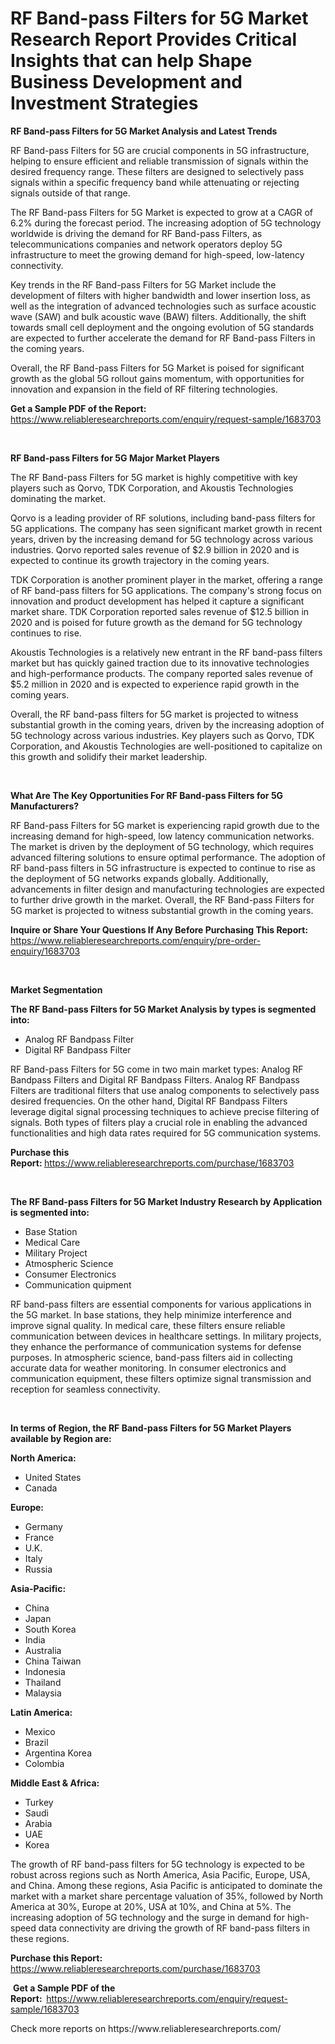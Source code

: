 <p><h1>RF Band-pass Filters for 5G Market Research Report Provides Critical Insights that can help Shape Business Development and Investment Strategies</h1></p><p><strong>RF Band-pass Filters for 5G Market Analysis and Latest Trends</strong></p>
<p><p>RF Band-pass Filters for 5G are crucial components in 5G infrastructure, helping to ensure efficient and reliable transmission of signals within the desired frequency range. These filters are designed to selectively pass signals within a specific frequency band while attenuating or rejecting signals outside of that range.</p><p>The RF Band-pass Filters for 5G Market is expected to grow at a CAGR of 6.2% during the forecast period. The increasing adoption of 5G technology worldwide is driving the demand for RF Band-pass Filters, as telecommunications companies and network operators deploy 5G infrastructure to meet the growing demand for high-speed, low-latency connectivity.</p><p>Key trends in the RF Band-pass Filters for 5G Market include the development of filters with higher bandwidth and lower insertion loss, as well as the integration of advanced technologies such as surface acoustic wave (SAW) and bulk acoustic wave (BAW) filters. Additionally, the shift towards small cell deployment and the ongoing evolution of 5G standards are expected to further accelerate the demand for RF Band-pass Filters in the coming years.</p><p>Overall, the RF Band-pass Filters for 5G Market is poised for significant growth as the global 5G rollout gains momentum, with opportunities for innovation and expansion in the field of RF filtering technologies.</p></p>
<p><strong>Get a Sample PDF of the Report:&nbsp;</strong> <a href="https://www.reliableresearchreports.com/enquiry/request-sample/1683703">https://www.reliableresearchreports.com/enquiry/request-sample/1683703</a></p>
<p>&nbsp;</p>
<p><strong>RF Band-pass Filters for 5G Major Market Players</strong></p>
<p><p>The RF Band-pass Filters for 5G market is highly competitive with key players such as Qorvo, TDK Corporation, and Akoustis Technologies dominating the market. </p><p>Qorvo is a leading provider of RF solutions, including band-pass filters for 5G applications. The company has seen significant market growth in recent years, driven by the increasing demand for 5G technology across various industries. Qorvo reported sales revenue of $2.9 billion in 2020 and is expected to continue its growth trajectory in the coming years.</p><p>TDK Corporation is another prominent player in the market, offering a range of RF band-pass filters for 5G applications. The company's strong focus on innovation and product development has helped it capture a significant market share. TDK Corporation reported sales revenue of $12.5 billion in 2020 and is poised for future growth as the demand for 5G technology continues to rise.</p><p>Akoustis Technologies is a relatively new entrant in the RF band-pass filters market but has quickly gained traction due to its innovative technologies and high-performance products. The company reported sales revenue of $5.2 million in 2020 and is expected to experience rapid growth in the coming years.</p><p>Overall, the RF band-pass filters for 5G market is projected to witness substantial growth in the coming years, driven by the increasing adoption of 5G technology across various industries. Key players such as Qorvo, TDK Corporation, and Akoustis Technologies are well-positioned to capitalize on this growth and solidify their market leadership.</p></p>
<p>&nbsp;</p>
<p><strong>What Are The Key Opportunities For RF Band-pass Filters for 5G Manufacturers?</strong></p>
<p><p>RF Band-pass Filters for 5G market is experiencing rapid growth due to the increasing demand for high-speed, low latency communication networks. The market is driven by the deployment of 5G technology, which requires advanced filtering solutions to ensure optimal performance. The adoption of RF band-pass filters in 5G infrastructure is expected to continue to rise as the deployment of 5G networks expands globally. Additionally, advancements in filter design and manufacturing technologies are expected to further drive growth in the market. Overall, the RF Band-pass Filters for 5G market is projected to witness substantial growth in the coming years.</p></p>
<p><strong>Inquire or Share Your Questions If Any Before Purchasing This Report:</strong> <a href="https://www.reliableresearchreports.com/enquiry/pre-order-enquiry/1683703">https://www.reliableresearchreports.com/enquiry/pre-order-enquiry/1683703</a></p>
<p>&nbsp;</p>
<p><strong>Market Segmentation</strong></p>
<p><strong>The RF Band-pass Filters for 5G Market Analysis by types is segmented into:</strong></p>
<p><ul><li>Analog RF Bandpass Filter</li><li>Digital RF Bandpass Filter</li></ul></p>
<p><p>RF Band-pass Filters for 5G come in two main market types: Analog RF Bandpass Filters and Digital RF Bandpass Filters. Analog RF Bandpass Filters are traditional filters that use analog components to selectively pass desired frequencies. On the other hand, Digital RF Bandpass Filters leverage digital signal processing techniques to achieve precise filtering of signals. Both types of filters play a crucial role in enabling the advanced functionalities and high data rates required for 5G communication systems.</p></p>
<p><strong>Purchase this Report:&nbsp;</strong><a href="https://www.reliableresearchreports.com/purchase/1683703">https://www.reliableresearchreports.com/purchase/1683703</a></p>
<p>&nbsp;</p>
<p><strong>The RF Band-pass Filters for 5G Market Industry Research by Application is segmented into:</strong></p>
<p><ul><li>Base Station</li><li>Medical Care</li><li>Military Project</li><li>Atmospheric Science</li><li>Consumer Electronics</li><li>Communication quipment</li></ul></p>
<p><p>RF band-pass filters are essential components for various applications in the 5G market. In base stations, they help minimize interference and improve signal quality. In medical care, these filters ensure reliable communication between devices in healthcare settings. In military projects, they enhance the performance of communication systems for defense purposes. In atmospheric science, band-pass filters aid in collecting accurate data for weather monitoring. In consumer electronics and communication equipment, these filters optimize signal transmission and reception for seamless connectivity.</p></p>
<p>&nbsp;</p>
<p><strong>In terms of Region, the RF Band-pass Filters for 5G Market Players available by Region are:</strong></p>
<p>
    <p> <strong> North America: </strong>
        <ul>
            <li>United States</li>
            <li>Canada</li>
        </ul>
        </p> 
    <p> <strong> Europe: </strong>
        <ul>
            <li>Germany</li>
            <li>France</li>
            <li>U.K.</li>
            <li>Italy</li>
            <li>Russia</li>
        </ul>
        </p> 
    <p> <strong> Asia-Pacific: </strong>
        <ul>
            <li>China</li>
            <li>Japan</li>
            <li>South Korea</li>
            <li>India</li>
            <li>Australia</li>
            <li>China Taiwan</li>
            <li>Indonesia</li>
            <li>Thailand</li>
            <li>Malaysia</li>
        </ul>
        </p> 
    <p> <strong> Latin America: </strong>
        <ul>
            <li>Mexico</li>
            <li>Brazil</li>
            <li>Argentina Korea</li>
            <li>Colombia</li>
        </ul>
        </p> 
    <p> <strong> Middle East & Africa: </strong>
        <ul>
            <li>Turkey</li>
            <li>Saudi</li>
            <li>Arabia</li>
            <li>UAE</li>
            <li>Korea</li>
        </ul>
    </p>
    </p>
<p><p>The growth of RF band-pass filters for 5G technology is expected to be robust across regions such as North America, Asia Pacific, Europe, USA, and China. Among these regions, Asia Pacific is anticipated to dominate the market with a market share percentage valuation of 35%, followed by North America at 30%, Europe at 20%, USA at 10%, and China at 5%. The increasing adoption of 5G technology and the surge in demand for high-speed data connectivity are driving the growth of RF band-pass filters in these regions.</p></p>
<p><strong>Purchase this Report: </strong><a href="https://www.reliableresearchreports.com/purchase/1683703">https://www.reliableresearchreports.com/purchase/1683703</a></p>
<p>&nbsp;<strong>Get a Sample PDF of the Report:&nbsp;&nbsp;</strong><a href="https://www.reliableresearchreports.com/enquiry/request-sample/1683703">https://www.reliableresearchreports.com/enquiry/request-sample/1683703</a></p>
<p><strong></strong></p>
<p>Check more reports on https://www.reliableresearchreports.com/</p>